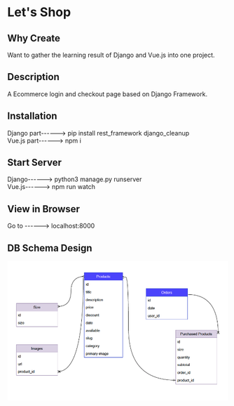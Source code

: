 # Let's Shop

## Why Create
Want to gather the learning result of Django and Vue.js into one project.

## Description
A Ecommerce login and checkout page based on Django Framework.

## Installation
Django part------> pip install rest_framework django_cleanup</br>
Vue.js part------> npm i

## Start Server
Django------> python3 manage.py runserver</br>
Vue.js------> npm run watch

## View in Browser
Go to ------> localhost:8000

## DB Schema Design
![schema](/assets/schema.png)
